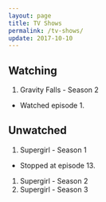 ```yaml
---
layout: page
title: TV Shows
permalink: /tv-shows/
update: 2017-10-10
---
```


<a name='currently-watching'></a>
<!-- playing:start -->

## Watching

1. Gravity Falls - Season 2
  - Watched episode 1.

<!-- playing:end -->

<a name='unwatched'></a>
<!-- playing:start -->

## Unwatched

1. Supergirl - Season 1
  - Stopped at episode 13.
1. Supergirl - Season 2
1. Supergirl - Season 3

<!-- playing:end -->

